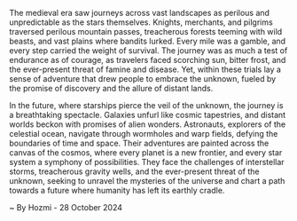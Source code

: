 
The medieval era saw journeys across vast landscapes as perilous and unpredictable as the stars themselves. Knights, merchants, and pilgrims traversed perilous mountain passes, treacherous forests teeming with wild beasts, and vast plains where bandits lurked. Every mile was a gamble, and every step carried the weight of survival. The journey was as much a test of endurance as of courage, as travelers faced scorching sun, bitter frost, and the ever-present threat of famine and disease. Yet, within these trials lay a sense of adventure that drew people to embrace the unknown, fueled by the promise of discovery and the allure of distant lands.

In the future, where starships pierce the veil of the unknown, the journey is a breathtaking spectacle. Galaxies unfurl like cosmic tapestries, and distant worlds beckon with promises of alien wonders. Astronauts, explorers of the celestial ocean, navigate through wormholes and warp fields, defying the boundaries of time and space. Their adventures are painted across the canvas of the cosmos, where every planet is a new frontier, and every star system a symphony of possibilities. They face the challenges of interstellar storms, treacherous gravity wells, and the ever-present threat of the unknown, seeking to unravel the mysteries of the universe and chart a path towards a future where humanity has left its earthly cradle. 

~ By Hozmi - 28 October 2024
